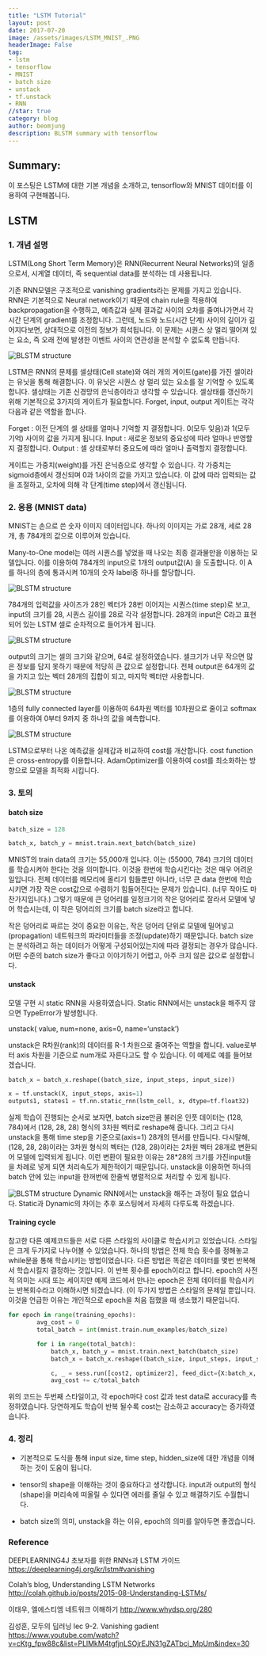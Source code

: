 ```yaml
---
title: "LSTM Tutorial"
layout: post
date: 2017-07-20
image: /assets/images/LSTM_MNIST_.PNG
headerImage: False
tag:
- lstm
- tensorflow
- MNIST
- batch size
- unstack
- tf.unstack
- RNN
//star: true
category: blog
author: beomjung
description: BLSTM summary with tensorflow
---
```


## Summary:

이 포스팅은 LSTM에 대한 기본 개념을 소개하고, tensorflow와 MNIST 데이터를 이용하여 구현해봅니다.



## LSTM 


### 1. 개념 설명

LSTM(Long Short Term Memory)은 RNN(Recurrent Neural Networks)의 일종으로서, 시계열 데이터, 즉 sequential data를 분석하는 데 사용됩니다. 

기존 RNN모델은 구조적으로 vanishing gradients라는 문제를 가지고 있습니다. RNN은 기본적으로 Neural network이기 때문에 chain rule을 적용하여 backpropagation을 수행하고, 예측값과 실제 결과값 사이의 오차를 줄여나가면서 각 시간 단계의 gradient를 조정합니다. 그런데, 노드와 노드(시간 단계) 사이의 길이가 길어지다보면, 상대적으로 이전의 정보가 희석됩니다. 이 문제는 시퀀스 상 멀리 떨어져 있는 요소, 즉 오래 전에 발생한 이벤트 사이의 연관성을 분석할 수 없도록 만듭니다.


![BLSTM structure](/assets/images/LSTM_MNIST_00.PNG)

LSTM은 RNN의 문제를 셀상태(Cell state)와 여러 개의 게이트(gate)를 가진 셀이라는 유닛을 통해 해결합니다. 이 유닛은 시퀀스 상 멀리 있는 요소를 잘 기억할 수 있도록 합니다. 셀상태는 기존 신경망의 은닉층이라고 생각할 수 있습니다. 셀상태를 갱신하기 위해 기본적으로 3가지의 게이트가 필요합니다. Forget, input, output 게이트는 각각 다음과 같은 역할을 합니다. 

Forget : 이전 단계의 셀 상태를 얼마나 기억할 지 결정합니다. 0(모두 잊음)과 1(모두 기억) 사이의 값을 가지게 됩니다.
Input : 새로운 정보의 중요성에 따라 얼마나 반영할지 결정합니다.
Output : 셀 상태로부터 중요도에 따라 얼마나 출력할지 결정합니다.

게이트는 가중치(weight)를 가진 은닉층으로 생각할 수 있습니다. 각 가중치는 sigmoid층에서 갱신되며 0과 1사이의 값을 가지고 있습니다. 이 값에 따라 입력되는 값을 조절하고, 오차에 의해 각 단계(time step)에서 갱신됩니다.
 


### 2. 응용 (MNIST data)

 MNIST는 손으로 쓴 숫자 이미지 데이터입니다. 하나의 이미지는 가로 28개, 세로 28개, 총 784개의 값으로 이루어져 있습니다. 

Many-to-One model는 여러 시퀀스를 넣었을 때 나오는 최종 결과물만을 이용하는 모델입니다. 이를 이용하여 784개의 input으로 1개의 output값(A) 을 도출합니다. 이 A를 하나의 층에 통과시켜 10개의 숫자 label중 하나를 할당합니다. 

![BLSTM structure](/assets/images/LSTM_MNIST_01.PNG)

784개의 입력값을 사이즈가 28인 벡터가 28번 이어지는 시퀀스(time step)로 보고, input의 크기를 28, 시퀀스 길이를 28로 각각 설정합니다. 28개의 input은 C라고 표현되어 있는 LSTM 셀로 순차적으로 들어가게 됩니다.

![BLSTM structure](/assets/images/LSTM_MNIST_02.PNG)

output의 크기는 셀의 크기와 같으며, 64로 설정하였습니다. 셀크기가 너무 작으면 많은 정보를 담지 못하기 때문에 적당히 큰 값으로 설정합니다. 전체 output은 64개의 값을 가지고 있는 벡터 28개의 집합이 되고, 마지막 벡터만 사용합니다. 

![BLSTM structure](/assets/images/LSTM_MNIST_03.PNG)

1층의 fully connected layer를 이용하여 64차원 벡터를 10차원으로 줄이고 softmax를 이용하여 0부터 9까지 중 하나의 값을 예측합니다.

![BLSTM structure](/assets/images/LSTM_MNIST_04.PNG)

LSTM으로부터 나온 예측값을 실제갑과 비교하여 cost를 개산합니다. cost function은 cross-entropy를 이용합니다. AdamOptimizer를 이용하여 cost를 최소화하는 방향으로 모델을 최적화 시킵니다.


### 3. 토의

#### **batch size**

```python
batch_size = 128 

batch_x, batch_y = mnist.train.next_batch(batch_size)
```
MNIST의 train data의 크기는 55,000개 입니다. 이는 (55000, 784) 크기의 데이터를 학습시켜야 한다는 것을 의미합니다. 이것을 한번에 학습시킨다는 것은 매우 어려운 일입니다. 전체 데이터를 메모리에 올리기 힘들뿐만 아니라, 너무 큰 data 한번에 학습시키면 가장 작은 cost값으로 수렴하기 힘들어진다는 문제가 있습니다. (너무 작아도 마찬가지입니다.) 그렇기 때문에 큰 덩어리를 일정크기의 작은 덩어리로 잘라서 모델에 넣어 학습시는데, 이 작은 덩어리의 크기를 batch size라고 합니다. 

작은 덩어리로 짜르는 것이 중요한 이유는, 작은 덩어리 단위로 모델에 밀어넣고(propagation) 네트워크의 파라미터들을 조정(update)하기 때문입니다. batch size는 분석하려고 하는 데이터가 어떻게 구성되어있는지에 따라 결정되는 경우가 많습니다. 어떤 수준의 batch size가 좋다고 이야기하기 어렵고, 아주 크지 않은 값으로 설정합니다.

#### **unstack**

모델 구현 시 static RNN을 사용하였습니다. Static RNN에서는 unstack을 해주지 않으면 TypeError가 발생합니다.

unstack( value, num=none, axis=0, name=‘unstack’)

unstack은 R차원(rank)의 데이터를 R-1 차원으로 줄여주는 역할을 합니다. value로부터 axis 차원을 기준으로 num개로 자른다고도 할 수 있습니다. 이 예제로 예를 들어보겠습니다. 

```python
batch_x = batch_x.reshape((batch_size, input_steps, input_size))

x = tf.unstack(X, input_steps, axis=1)
outputs1, states1 = tf.nn.static_rnn(lstm_cell, x, dtype=tf.float32)
```
실제 학습이 진행되는 순서로 보자면, batch size만큼 불러온 인풋 데이터는 (128, 784)에서 (128, 28, 28) 형식의 3차원 벡터로 reshape해 줍니다. 그리고 다시 unstack을 통해 time step을 기준으로(axis=1) 28개의 텐서를 만듭니다. 다시말해, (128, 28, 28)이라는 3차원 형식의 벡터는 (128, 28)이라는 2차원 벡터 28개로 변환되어 모델에 입력되게 됩니다. 이런 변환이 필요한 이유는 28*28의 크기를 가진input들을 차례로 넣게 되면 처리속도가 제한적이기 때문입니다. unstack을 이용하면 하나의 batch 안에 있는 input을 한꺼번에 한줄씩 병렬적으로 처리할 수 있게 됩니다. 

![BLSTM structure](/assets/images/LSTM_MNIST_05.PNG)
Dynamic RNN에서는 unstack을 해주는 과정이 필요 없습니다. Static과 Dynamic의 차이는 추후 포스팅에서 자세히 다루도록 하겠습니다.

#### **Training cycle**

참고한 다른 예제코드들은 서로 다른 스타일의 사이클로 학습시키고 있었습니다. 스타일은 크게 두가지로 나누어볼 수 있었습니다. 하나의 방법은 전체 학습 횟수를 정해놓고 while문을 통해 학습시키는 방법이었습니다. 다른 방법은 똑같은 데이터를 몇번 반복해서 학습시킬지 결정하는 것입니다. 이 반복 횟수를 epoch이라고 합니다. epoch의 사전적 의미는 시대 또는 세이지만 예제 코드에서 만나는 epoch은 전체 데이터를 학습시키는 반복회수라고 이해하시면 되겠습니다. (이 두가지 방법은 스타일의 문제일 뿐입니다. 이것을 언급한 이유는 개인적으로 epoch을 처음 접했을 때 생소했기 때문입니다.

```python
for epoch in range(training_epochs):
        avg_cost = 0
        total_batch = int(mnist.train.num_examples/batch_size)

        for i in range(total_batch):
            batch_x, batch_y = mnist.train.next_batch(batch_size)
            batch_x = batch_x.reshape((batch_size, input_steps, input_size))

            c, _ = sess.run([cost2, optimizer2], feed_dict={X:batch_x, Y:batch_y})   
            avg_cost += c/total_batch
```

위의 코드는 두번째 스타일이고, 각 epoch마다 cost 값과 test data로 accuracy를 측정하였습니다. 당연하게도 학습이 반복 될수록 cost는 감소하고 accuracy는 증가하였습니다. 

### 4. 정리

- 기본적으로 도식을 통해 input size, time step, hidden_size에 대한 개념을 이해하는 것이 도움이 됩니다.

- tensor의 shape을 이해하는 것이 중요하다고 생각합니다. input과 output의 형식(shape)을 머리속에 떠올릴 수 있다면 에러를 줄일 수 있고 해결하기도 수월합니다.

-  batch size의 의미, unstack을 하는 이유, epoch의 의미를 알아두면 좋겠습니다.

### Reference
DEEPLEARNING4J 초보자를 위한 RNNs과 LSTM 가이드
https://deeplearning4j.org/kr/lstm#vanishing

Colah’s blog, Understanding LSTM Networks
http://colah.github.io/posts/2015-08-Understanding-LSTMs/

이태우, 엘에스티엠 네트워크 이해하기
http://www.whydsp.org/280

김성훈, 모두의 딥러닝 lec 9-2. Vanishing gadient
https://www.youtube.com/watch?v=cKtg_fpw88c&list=PLlMkM4tgfjnLSOjrEJN31gZATbcj_MpUm&index=30
